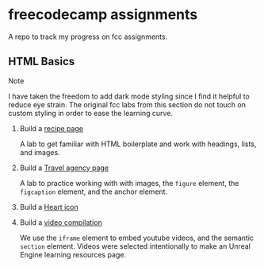 # freecodecamp assignments

A repo to track my progress on fcc assignments.

## HTML Basics

> [!NOTE]
> I have taken the freedom to add dark mode styling since I find it helpful to reduce eye strain.
> The original fcc labs from this section do not touch on custom styling in order to ease the learning curve.

1. Build a [recipe page](basic-html/recipe.html)

   A lab to get familiar with HTML boilerplate and work with headings, lists, and images.

2. Build a [Travel agency page](basic-html/travel-agency.html)

   A lab to practice working with with images, the `figure` element, the `figcaption` element, and the anchor element.

3. Build a [Heart icon](basic-html/heart-icon.html)

4. Build a [video compilation](basic-html/video-compilation.html)

   We use the `iframe` element to embed youtube videos, and the semantic `section` element.
   Videos were selected intentionally to make an Unreal Engine learning resources page.
